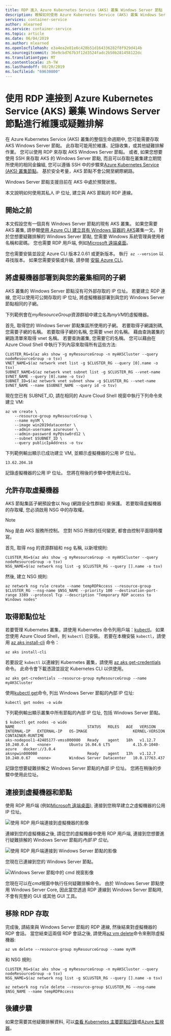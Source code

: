 ```yaml
---
title: RDP 進入 Azure Kubernetes Service (AKS) 叢集 Windows Server 節點
description: 瞭解如何使用 Azure Kubernetes Service (AKS) 叢集 Windows Server 節點建立 RDP 連線, 以進行疑難排解和維護工作。
services: container-service
author: mlearned
ms.service: container-service
ms.topic: article
ms.date: 06/04/2019
ms.author: mlearned
ms.openlocfilehash: e3a4ea2e81e6c428b51d164336282f8f929d414b
ms.sourcegitcommit: 36e9cbd767b3f12d3524fadc2b50b281458122dc
ms.translationtype: MT
ms.contentlocale: zh-TW
ms.lasthandoff: 08/20/2019
ms.locfileid: "69639800"
---
```

# <a name="connect-with-rdp-to-azure-kubernetes-service-aks-cluster-windows-server-nodes-for-maintenance-or-troubleshooting"></a>使用 RDP 連接到 Azure Kubernetes Service (AKS) 叢集 Windows Server 節點進行維護或疑難排解

在 Azure Kubernetes Service (AKS) 叢集的整個生命週期中, 您可能需要存取 AKS Windows Server 節點。 此存取可能用於維護、記錄收集，或其他疑難排解作業。 您可以使用 RDP 來存取 AKS Windows Server 節點。 或者, 如果您想要使用 SSH 來存取 AKS 的 Windows Server 節點, 而且可以存取在叢集建立期間所使用的相同金鑰組, 您可以遵循 SSH 中的步驟來[Azure Kubernetes Service (AKS) 叢集節點][ssh-steps]。 基於安全考量，AKS 節點不會公開至網際網路。

Windows Server 節點支援目前在 AKS 中處於預覽狀態。

本文說明如何使用其私人 IP 位址, 建立與 AKS 節點的 RDP 連線。

## <a name="before-you-begin"></a>開始之前

本文假設您有一個具有 Windows Server 節點的現有 AKS 叢集。 如果您需要 AKS 叢集, 請參閱[使用 Azure CLI 建立具有 Windows 容器的 AKS][aks-windows-cli]叢集一文。 對於您想要疑難排解的 Windows Server 節點, 您需要 Windows 系統管理員使用者名稱和密碼。 您也需要 RDP 用戶端, 例如[Microsoft 遠端桌面][rdp-mac]。

您也需要安裝並設定 Azure CLI 版本2.0.61 或更新版本。 執行  `az --version` 以尋找版本。 如果您需要安裝或升級, 請參閱 [安裝 Azure CLI][install-azure-cli]。

## <a name="deploy-a-virtual-machine-to-the-same-subnet-as-your-cluster"></a>將虛擬機器部署到與您的叢集相同的子網

AKS 叢集的 Windows Server 節點沒有可外部存取的 IP 位址。 若要建立 RDP 連線, 您可以使用可公開存取的 IP 位址, 將虛擬機器部署到與您的 Windows Server 節點相同的子網。

下列範例會在*myResourceGroup*資源群組中建立名為*myVM*的虛擬機器。

首先, 取得您的 Windows Server 節點集區所使用的子網。 若要取得子網識別碼, 您需要子網的名稱。 若要取得子網的名稱, 您需要 vnet 的名稱。 藉由查詢叢集的網路清單來取得 vnet 名稱。 若要查詢叢集, 您需要它的名稱。 您可以藉由在 Azure Cloud Shell 中執行下列內容來取得所有這些方法:

```azurecli-interactive
CLUSTER_RG=$(az aks show -g myResourceGroup -n myAKSCluster --query nodeResourceGroup -o tsv)
VNET_NAME=$(az network vnet list -g $CLUSTER_RG --query [0].name -o tsv)
SUBNET_NAME=$(az network vnet subnet list -g $CLUSTER_RG --vnet-name $VNET_NAME --query [0].name -o tsv)
SUBNET_ID=$(az network vnet subnet show -g $CLUSTER_RG --vnet-name $VNET_NAME --name $SUBNET_NAME --query id -o tsv)
```

現在您已有 SUBNET_ID, 請在相同的 Azure Cloud Shell 視窗中執行下列命令來建立 VM:

```azurecli-interactive
az vm create \
    --resource-group myResourceGroup \
    --name myVM \
    --image win2019datacenter \
    --admin-username azureuser \
    --admin-password myP@ssw0rd12 \
    --subnet $SUBNET_ID \
    --query publicIpAddress -o tsv
```

下列範例輸出顯示已成功建立 VM, 並顯示虛擬機器的公用 IP 位址。

```console
13.62.204.18
```

記錄虛擬機器的公用 IP 位址。 您將在稍後的步驟中使用此位址。

## <a name="allow-access-to-the-virtual-machine"></a>允許存取虛擬機器

AKS 節點集區子網預設會以 Nsg (網路安全性群組) 來保護。 若要取得虛擬機器的存取權, 您必須啟用 NSG 中的存取權。

> [!NOTE]
> Nsg 是由 AKS 服務所控制。 您對 NSG 所做的任何變更, 都會由控制平面隨時覆寫。
>

首先, 取得 nsg 的資源群組和 nsg 名稱, 以新增規則:

```azurecli-interactive
CLUSTER_RG=$(az aks show -g myResourceGroup -n myAKSCluster --query nodeResourceGroup -o tsv)
NSG_NAME=$(az network nsg list -g $CLUSTER_RG --query [].name -o tsv)
```

然後, 建立 NSG 規則:

```azurecli-interactive
az network nsg rule create --name tempRDPAccess --resource-group $CLUSTER_RG --nsg-name $NSG_NAME --priority 100 --destination-port-range 3389 --protocol Tcp --description "Temporary RDP access to Windows nodes"
```

## <a name="get-the-node-address"></a>取得節點位址

若要管理 Kubernetes 叢集，請使用 Kubernetes 命令列用戶端：[kubectl][kubectl]。 如果您使用 Azure Cloud Shell，則 `kubectl` 已安裝。 若要在本機安裝 `kubectl`，請使用 [az aks install-cli][az-aks-install-cli] 命令：
    
```azurecli-interactive
az aks install-cli
```

若要設定 `kubectl` 以連線到 Kubernetes 叢集，請使用 [az aks get-credentials][az-aks-get-credentials] 命令。 此命令會下載憑證並設定 Kubernetes CLI 以供使用。

```azurecli-interactive
az aks get-credentials --resource-group myResourceGroup --name myAKSCluster
```

使用[kubectl get][kubectl-get]命令, 列出 Windows Server 節點的內部 IP 位址:

```console
kubectl get nodes -o wide
```

下列範例輸出顯示叢集中所有節點的內部 IP 位址, 包括 Windows Server 節點。

```console
$ kubectl get nodes -o wide
NAME                                STATUS   ROLES   AGE   VERSION   INTERNAL-IP   EXTERNAL-IP   OS-IMAGE                    KERNEL-VERSION      CONTAINER-RUNTIME
aks-nodepool1-42485177-vmss000000   Ready    agent   18h   v1.12.7   10.240.0.4    <none>        Ubuntu 16.04.6 LTS          4.15.0-1040-azure   docker://3.0.4
aksnpwin000000                      Ready    agent   13h   v1.12.7   10.240.0.67   <none>        Windows Server Datacenter   10.0.17763.437
```

記錄您想要疑難排解之 Windows Server 節點的內部 IP 位址。 您將在稍後的步驟中使用此位址。

## <a name="connect-to-the-virtual-machine-and-node"></a>連接到虛擬機器和節點

使用 RDP 用戶端 (例如[Microsoft 遠端桌面][rdp-mac]), 連接到您稍早建立之虛擬機器的公用 IP 位址。

![使用 RDP 用戶端連接到虛擬機器的影像](media/rdp/vm-rdp.png)

連線到您的虛擬機器之後, 請從您的虛擬機器中使用 RDP 用戶端, 連接到您想要進行疑難排解的 Windows Server 節點的*內部 IP 位址*。

![使用 RDP 用戶端連接到 Windows Server 節點的影像](media/rdp/node-rdp.png)

您現在已連線到您的 Windows Server 節點。

![Windows Server 節點中的 cmd 視窗影像](media/rdp/node-session.png)

您現在可以在*cmd*視窗中執行任何疑難排解命令。 由於 Windows Server 節點使用 Windows Server Core, 因此當您透過 RDP 連線到 Windows Server 節點時, 不會有完整的 GUI 或其他 GUI 工具。

## <a name="remove-rdp-access"></a>移除 RDP 存取

完成後, 請結束與 Windows Server 節點的 RDP 連線, 然後結束對虛擬機器的 RDP 會話。 當您結束這兩個 RDP 會話之後, 請使用[az vm delete][az-vm-delete]命令來刪除虛擬機器:

```azurecli-interactive
az vm delete --resource-group myResourceGroup --name myVM
```

和 NSG 規則:

```azurecli-interactive
CLUSTER_RG=$(az aks show -g myResourceGroup -n myAKSCluster --query nodeResourceGroup -o tsv)
NSG_NAME=$(az network nsg list -g $CLUSTER_RG --query [].name -o tsv)
```

```azurecli-interactive
az network nsg rule delete --resource-group $CLUSTER_RG --nsg-name $NSG_NAME --name tempRDPAccess
```

## <a name="next-steps"></a>後續步驟

如果您需要其他疑難排解資料, 可以[查看 Kubernetes 主要節點記錄][view-master-logs]或[Azure 監視器][azure-monitor-containers]。

<!-- EXTERNAL LINKS -->
[kubectl]: https://kubernetes.io/docs/user-guide/kubectl/
[kubectl-get]: https://kubernetes.io/docs/reference/generated/kubectl/kubectl-commands#get
[rdp-mac]: https://aka.ms/rdmac

<!-- INTERNAL LINKS -->
[aks-windows-cli]: windows-container-cli.md
[az-aks-install-cli]: /cli/azure/aks?view=azure-cli-latest#az-aks-install-cli
[az-aks-get-credentials]: /cli/azure/aks?view=azure-cli-latest#az-aks-get-credentials
[az-vm-delete]: /cli/azure/vm#az-vm-delete
[azure-monitor-containers]: ../azure-monitor/insights/container-insights-overview.md
[install-azure-cli]: /cli/azure/install-azure-cli
[ssh-steps]: ssh.md
[view-master-logs]: view-master-logs.md
